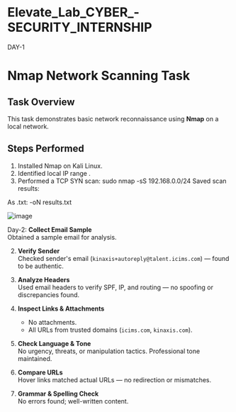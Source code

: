 # Elevate_Lab_CYBER_-SECURITY_INTERNSHIP
DAY-1

#  Nmap Network Scanning Task

## Task Overview
This task demonstrates basic network reconnaissance using **Nmap** on a local network.

## Steps Performed
1. Installed Nmap on Kali Linux.
2. Identified local IP range .
3. Performed a TCP SYN scan:
   sudo nmap -sS 192.168.0.0/24
Saved scan results:

As .txt: -oN results.txt

![image](https://github.com/user-attachments/assets/a11e6930-1d02-435e-83fb-99f292a762bc)


 Day-2:
 **Collect Email Sample**  
   Obtained a sample email for analysis.

2. **Verify Sender**  
   Checked sender's email (`kinaxis+autoreply@talent.icims.com`) — found to be authentic.

3. **Analyze Headers**  
   Used email headers to verify SPF, IP, and routing — no spoofing or discrepancies found.

4. **Inspect Links & Attachments**  
   - No attachments.
   - All URLs from trusted domains (`icims.com`, `kinaxis.com`).

5. **Check Language & Tone**  
   No urgency, threats, or manipulation tactics. Professional tone maintained.

6. **Compare URLs**  
   Hover links matched actual URLs — no redirection or mismatches.

7. **Grammar & Spelling Check**  
   No errors found; well-written content.
